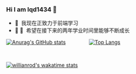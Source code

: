 ### Hi I am lqd1434 👋
<ul>
  <li>🐜 &nbsp;我现在正致力于前端学习</li>
  <li>🎉 🎉&nbsp;&nbsp;希望在接下来的两年学业时间里能够不断成长</li>
</ul>

[![Anurag's GitHub stats](https://github-readme-stats.vercel.app/api?username=lqd1434&count_private=true&show_icons=true&theme=vue-dark&border_radius=15)](https://github.com/anuraghazra/github-readme-stats)<span>&nbsp;&nbsp;&nbsp;&nbsp;&nbsp;&nbsp;&nbsp;&nbsp;&nbsp;&nbsp;&nbsp;&nbsp;&nbsp;&nbsp;&nbsp;</span>
[![Top Langs](https://github-readme-stats.vercel.app/api/top-langs/?username=lqd1434&hide=dart&langs_count=6&layout=compact)](https://github.com/lqd1434/github-readme-stats)<div>&nbsp;</div>

[![willianrod's wakatime stats](https://github-readme-stats.vercel.app/api/wakatime?username=lqd1434)](https://github.com/lqd1434/github-readme-stats)



